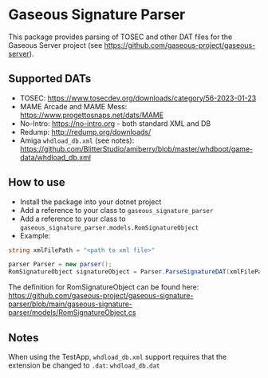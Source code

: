 # Gaseous Signature Parser

This package provides parsing of TOSEC and other DAT files for the Gaseous Server project (see https://github.com/gaseous-project/gaseous-server).

## Supported DATs
* TOSEC: https://www.tosecdev.org/downloads/category/56-2023-01-23
* MAME Arcade and MAME Mess: https://www.progettosnaps.net/dats/MAME
* No-Intro: https://no-intro.org - both standard XML and DB
* Redump: http://redump.org/downloads/
* Amiga `whdload_db.xml` (see notes): https://github.com/BlitterStudio/amiberry/blob/master/whdboot/game-data/whdload_db.xml

## How to use

* Install the package into your dotnet project
* Add a reference to your class to ```gaseous_signature_parser```
* Add a reference to your class to ```gaseous_signature_parser.models.RomSignatureObject```
* Example:
```c#
string xmlFilePath = "<path to xml file>"

parser Parser = new parser();
RomSignatureObject signatureObject = Parser.ParseSignatureDAT(xmlFilePath);
```

The definition for RomSignatureObject can be found here: https://github.com/gaseous-project/gaseous-signature-parser/blob/main/gaseous-signature-parser/models/RomSignatureObject.cs

## Notes
When using the TestApp, `whdload_db.xml` support requires that the extension be changed to `.dat`: `whdload_db.dat`